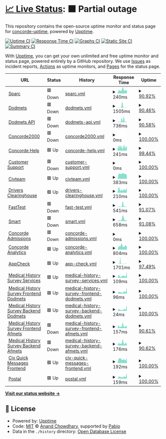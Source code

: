 # [📈 Live Status](https://concorde-uptime.github.io/uptime-monitor): <!--live status--> **🟧 Partial outage**

This repository contains the open-source uptime monitor and status page for [concorde-uptime](https://concorde-uptime.github.io/uptime-monitor), powered by [Upptime](https://github.com/upptime/upptime).

[![Uptime CI](https://github.com/concorde-uptime/uptime-monitor/workflows/Uptime%20CI/badge.svg)](https://github.com/concorde-uptime/uptime-monitor/actions?query=workflow%3A%22Uptime+CI%22)
[![Response Time CI](https://github.com/concorde-uptime/uptime-monitor/workflows/Response%20Time%20CI/badge.svg)](https://github.com/concorde-uptime/uptime-monitor/actions?query=workflow%3A%22Response+Time+CI%22)
[![Graphs CI](https://github.com/concorde-uptime/uptime-monitor/workflows/Graphs%20CI/badge.svg)](https://github.com/concorde-uptime/uptime-monitor/actions?query=workflow%3A%22Graphs+CI%22)
[![Static Site CI](https://github.com/concorde-uptime/uptime-monitor/workflows/Static%20Site%20CI/badge.svg)](https://github.com/concorde-uptime/uptime-monitor/actions?query=workflow%3A%22Static+Site+CI%22)
[![Summary CI](https://github.com/concorde-uptime/uptime-monitor/workflows/Summary%20CI/badge.svg)](https://github.com/concorde-uptime/uptime-monitor/actions?query=workflow%3A%22Summary+CI%22)

With [Upptime](https://upptime.js.org), you can get your own unlimited and free uptime monitor and status page, powered entirely by a GitHub repository. We use [Issues](https://github.com/concorde-uptime/uptime-monitor/issues) as incident reports, [Actions](https://github.com/concorde-uptime/uptime-monitor/actions) as uptime monitors, and [Pages](https://concorde-uptime.github.io/uptime-monitor) for the status page.

<!--start: status pages-->
<!-- This summary is generated by Upptime (https://github.com/upptime/upptime) -->
<!-- Do not edit this manually, your changes will be overwritten -->
<!-- prettier-ignore -->
| URL | Status | History | Response Time | Uptime |
| --- | ------ | ------- | ------------- | ------ |
| <img alt="" src="https://icons.duckduckgo.com/ip3/sparc.concorde2000.com.ico" height="13"> [Sparc](https://sparc.concorde2000.com) | 🟥 Down | [sparc.yml](https://github.com/civcicd/uptime-monitor/commits/HEAD/history/sparc.yml) | <details><summary><img alt="Response time graph" src="./graphs/sparc/response-time-week.png" height="20"> 240ms</summary><br><a href="https://uptime.civmets.app/history/sparc"><img alt="Response time 265" src="https://img.shields.io/endpoint?url=https%3A%2F%2Fraw.githubusercontent.com%2Fcivcicd%2Fuptime-monitor%2FHEAD%2Fapi%2Fsparc%2Fresponse-time.json"></a><br><a href="https://uptime.civmets.app/history/sparc"><img alt="24-hour response time 0" src="https://img.shields.io/endpoint?url=https%3A%2F%2Fraw.githubusercontent.com%2Fcivcicd%2Fuptime-monitor%2FHEAD%2Fapi%2Fsparc%2Fresponse-time-day.json"></a><br><a href="https://uptime.civmets.app/history/sparc"><img alt="7-day response time 240" src="https://img.shields.io/endpoint?url=https%3A%2F%2Fraw.githubusercontent.com%2Fcivcicd%2Fuptime-monitor%2FHEAD%2Fapi%2Fsparc%2Fresponse-time-week.json"></a><br><a href="https://uptime.civmets.app/history/sparc"><img alt="30-day response time 256" src="https://img.shields.io/endpoint?url=https%3A%2F%2Fraw.githubusercontent.com%2Fcivcicd%2Fuptime-monitor%2FHEAD%2Fapi%2Fsparc%2Fresponse-time-month.json"></a><br><a href="https://uptime.civmets.app/history/sparc"><img alt="1-year response time 265" src="https://img.shields.io/endpoint?url=https%3A%2F%2Fraw.githubusercontent.com%2Fcivcicd%2Fuptime-monitor%2FHEAD%2Fapi%2Fsparc%2Fresponse-time-year.json"></a></details> | <details><summary><a href="https://uptime.civmets.app/history/sparc">90.92%</a></summary><a href="https://uptime.civmets.app/history/sparc"><img alt="All-time uptime 80.58%" src="https://img.shields.io/endpoint?url=https%3A%2F%2Fraw.githubusercontent.com%2Fcivcicd%2Fuptime-monitor%2FHEAD%2Fapi%2Fsparc%2Fuptime.json"></a><br><a href="https://uptime.civmets.app/history/sparc"><img alt="24-hour uptime 42.70%" src="https://img.shields.io/endpoint?url=https%3A%2F%2Fraw.githubusercontent.com%2Fcivcicd%2Fuptime-monitor%2FHEAD%2Fapi%2Fsparc%2Fuptime-day.json"></a><br><a href="https://uptime.civmets.app/history/sparc"><img alt="7-day uptime 90.92%" src="https://img.shields.io/endpoint?url=https%3A%2F%2Fraw.githubusercontent.com%2Fcivcicd%2Fuptime-monitor%2FHEAD%2Fapi%2Fsparc%2Fuptime-week.json"></a><br><a href="https://uptime.civmets.app/history/sparc"><img alt="30-day uptime 45.90%" src="https://img.shields.io/endpoint?url=https%3A%2F%2Fraw.githubusercontent.com%2Fcivcicd%2Fuptime-monitor%2FHEAD%2Fapi%2Fsparc%2Fuptime-month.json"></a><br><a href="https://uptime.civmets.app/history/sparc"><img alt="1-year uptime 80.58%" src="https://img.shields.io/endpoint?url=https%3A%2F%2Fraw.githubusercontent.com%2Fcivcicd%2Fuptime-monitor%2FHEAD%2Fapi%2Fsparc%2Fuptime-year.json"></a></details>
| <img alt="" src="https://icons.duckduckgo.com/ip3/dodmets.com.ico" height="13"> [Dodmets](https://dodmets.com) | 🟥 Down | [dodmets.yml](https://github.com/civcicd/uptime-monitor/commits/HEAD/history/dodmets.yml) | <details><summary><img alt="Response time graph" src="./graphs/dodmets/response-time-week.png" height="20"> 1505ms</summary><br><a href="https://uptime.civmets.app/history/dodmets"><img alt="Response time 513" src="https://img.shields.io/endpoint?url=https%3A%2F%2Fraw.githubusercontent.com%2Fcivcicd%2Fuptime-monitor%2FHEAD%2Fapi%2Fdodmets%2Fresponse-time.json"></a><br><a href="https://uptime.civmets.app/history/dodmets"><img alt="24-hour response time 0" src="https://img.shields.io/endpoint?url=https%3A%2F%2Fraw.githubusercontent.com%2Fcivcicd%2Fuptime-monitor%2FHEAD%2Fapi%2Fdodmets%2Fresponse-time-day.json"></a><br><a href="https://uptime.civmets.app/history/dodmets"><img alt="7-day response time 1505" src="https://img.shields.io/endpoint?url=https%3A%2F%2Fraw.githubusercontent.com%2Fcivcicd%2Fuptime-monitor%2FHEAD%2Fapi%2Fdodmets%2Fresponse-time-week.json"></a><br><a href="https://uptime.civmets.app/history/dodmets"><img alt="30-day response time 827" src="https://img.shields.io/endpoint?url=https%3A%2F%2Fraw.githubusercontent.com%2Fcivcicd%2Fuptime-monitor%2FHEAD%2Fapi%2Fdodmets%2Fresponse-time-month.json"></a><br><a href="https://uptime.civmets.app/history/dodmets"><img alt="1-year response time 513" src="https://img.shields.io/endpoint?url=https%3A%2F%2Fraw.githubusercontent.com%2Fcivcicd%2Fuptime-monitor%2FHEAD%2Fapi%2Fdodmets%2Fresponse-time-year.json"></a></details> | <details><summary><a href="https://uptime.civmets.app/history/dodmets">90.46%</a></summary><a href="https://uptime.civmets.app/history/dodmets"><img alt="All-time uptime 91.97%" src="https://img.shields.io/endpoint?url=https%3A%2F%2Fraw.githubusercontent.com%2Fcivcicd%2Fuptime-monitor%2FHEAD%2Fapi%2Fdodmets%2Fuptime.json"></a><br><a href="https://uptime.civmets.app/history/dodmets"><img alt="24-hour uptime 42.73%" src="https://img.shields.io/endpoint?url=https%3A%2F%2Fraw.githubusercontent.com%2Fcivcicd%2Fuptime-monitor%2FHEAD%2Fapi%2Fdodmets%2Fuptime-day.json"></a><br><a href="https://uptime.civmets.app/history/dodmets"><img alt="7-day uptime 90.46%" src="https://img.shields.io/endpoint?url=https%3A%2F%2Fraw.githubusercontent.com%2Fcivcicd%2Fuptime-monitor%2FHEAD%2Fapi%2Fdodmets%2Fuptime-week.json"></a><br><a href="https://uptime.civmets.app/history/dodmets"><img alt="30-day uptime 84.54%" src="https://img.shields.io/endpoint?url=https%3A%2F%2Fraw.githubusercontent.com%2Fcivcicd%2Fuptime-monitor%2FHEAD%2Fapi%2Fdodmets%2Fuptime-month.json"></a><br><a href="https://uptime.civmets.app/history/dodmets"><img alt="1-year uptime 91.97%" src="https://img.shields.io/endpoint?url=https%3A%2F%2Fraw.githubusercontent.com%2Fcivcicd%2Fuptime-monitor%2FHEAD%2Fapi%2Fdodmets%2Fuptime-year.json"></a></details>
| <img alt="" src="https://icons.duckduckgo.com/ip3/api.dodmets.com.ico" height="13"> [Dodmets API](https://api.dodmets.com/hello/world) | 🟥 Down | [dodmets-api.yml](https://github.com/civcicd/uptime-monitor/commits/HEAD/history/dodmets-api.yml) | <details><summary><img alt="Response time graph" src="./graphs/dodmets-api/response-time-week.png" height="20"> 736ms</summary><br><a href="https://uptime.civmets.app/history/dodmets-api"><img alt="Response time 435" src="https://img.shields.io/endpoint?url=https%3A%2F%2Fraw.githubusercontent.com%2Fcivcicd%2Fuptime-monitor%2FHEAD%2Fapi%2Fdodmets-api%2Fresponse-time.json"></a><br><a href="https://uptime.civmets.app/history/dodmets-api"><img alt="24-hour response time 0" src="https://img.shields.io/endpoint?url=https%3A%2F%2Fraw.githubusercontent.com%2Fcivcicd%2Fuptime-monitor%2FHEAD%2Fapi%2Fdodmets-api%2Fresponse-time-day.json"></a><br><a href="https://uptime.civmets.app/history/dodmets-api"><img alt="7-day response time 736" src="https://img.shields.io/endpoint?url=https%3A%2F%2Fraw.githubusercontent.com%2Fcivcicd%2Fuptime-monitor%2FHEAD%2Fapi%2Fdodmets-api%2Fresponse-time-week.json"></a><br><a href="https://uptime.civmets.app/history/dodmets-api"><img alt="30-day response time 435" src="https://img.shields.io/endpoint?url=https%3A%2F%2Fraw.githubusercontent.com%2Fcivcicd%2Fuptime-monitor%2FHEAD%2Fapi%2Fdodmets-api%2Fresponse-time-month.json"></a><br><a href="https://uptime.civmets.app/history/dodmets-api"><img alt="1-year response time 435" src="https://img.shields.io/endpoint?url=https%3A%2F%2Fraw.githubusercontent.com%2Fcivcicd%2Fuptime-monitor%2FHEAD%2Fapi%2Fdodmets-api%2Fresponse-time-year.json"></a></details> | <details><summary><a href="https://uptime.civmets.app/history/dodmets-api">90.58%</a></summary><a href="https://uptime.civmets.app/history/dodmets-api"><img alt="All-time uptime 96.29%" src="https://img.shields.io/endpoint?url=https%3A%2F%2Fraw.githubusercontent.com%2Fcivcicd%2Fuptime-monitor%2FHEAD%2Fapi%2Fdodmets-api%2Fuptime.json"></a><br><a href="https://uptime.civmets.app/history/dodmets-api"><img alt="24-hour uptime 42.77%" src="https://img.shields.io/endpoint?url=https%3A%2F%2Fraw.githubusercontent.com%2Fcivcicd%2Fuptime-monitor%2FHEAD%2Fapi%2Fdodmets-api%2Fuptime-day.json"></a><br><a href="https://uptime.civmets.app/history/dodmets-api"><img alt="7-day uptime 90.58%" src="https://img.shields.io/endpoint?url=https%3A%2F%2Fraw.githubusercontent.com%2Fcivcicd%2Fuptime-monitor%2FHEAD%2Fapi%2Fdodmets-api%2Fuptime-week.json"></a><br><a href="https://uptime.civmets.app/history/dodmets-api"><img alt="30-day uptime 96.29%" src="https://img.shields.io/endpoint?url=https%3A%2F%2Fraw.githubusercontent.com%2Fcivcicd%2Fuptime-monitor%2FHEAD%2Fapi%2Fdodmets-api%2Fuptime-month.json"></a><br><a href="https://uptime.civmets.app/history/dodmets-api"><img alt="1-year uptime 96.29%" src="https://img.shields.io/endpoint?url=https%3A%2F%2Fraw.githubusercontent.com%2Fcivcicd%2Fuptime-monitor%2FHEAD%2Fapi%2Fdodmets-api%2Fuptime-year.json"></a></details>
| <img alt="" src="https://icons.duckduckgo.com/ip3/concorde2000.com.ico" height="13"> [Concorde2000](https://concorde2000.com) | 🟥 Down | [concorde2000.yml](https://github.com/civcicd/uptime-monitor/commits/HEAD/history/concorde2000.yml) | <details><summary><img alt="Response time graph" src="./graphs/concorde2000/response-time-week.png" height="20"> 0ms</summary><br><a href="https://uptime.civmets.app/history/concorde2000"><img alt="Response time 0" src="https://img.shields.io/endpoint?url=https%3A%2F%2Fraw.githubusercontent.com%2Fcivcicd%2Fuptime-monitor%2FHEAD%2Fapi%2Fconcorde2000%2Fresponse-time.json"></a><br><a href="https://uptime.civmets.app/history/concorde2000"><img alt="24-hour response time 0" src="https://img.shields.io/endpoint?url=https%3A%2F%2Fraw.githubusercontent.com%2Fcivcicd%2Fuptime-monitor%2FHEAD%2Fapi%2Fconcorde2000%2Fresponse-time-day.json"></a><br><a href="https://uptime.civmets.app/history/concorde2000"><img alt="7-day response time 0" src="https://img.shields.io/endpoint?url=https%3A%2F%2Fraw.githubusercontent.com%2Fcivcicd%2Fuptime-monitor%2FHEAD%2Fapi%2Fconcorde2000%2Fresponse-time-week.json"></a><br><a href="https://uptime.civmets.app/history/concorde2000"><img alt="30-day response time 0" src="https://img.shields.io/endpoint?url=https%3A%2F%2Fraw.githubusercontent.com%2Fcivcicd%2Fuptime-monitor%2FHEAD%2Fapi%2Fconcorde2000%2Fresponse-time-month.json"></a><br><a href="https://uptime.civmets.app/history/concorde2000"><img alt="1-year response time 0" src="https://img.shields.io/endpoint?url=https%3A%2F%2Fraw.githubusercontent.com%2Fcivcicd%2Fuptime-monitor%2FHEAD%2Fapi%2Fconcorde2000%2Fresponse-time-year.json"></a></details> | <details><summary><a href="https://uptime.civmets.app/history/concorde2000">100.00%</a></summary><a href="https://uptime.civmets.app/history/concorde2000"><img alt="All-time uptime 89.35%" src="https://img.shields.io/endpoint?url=https%3A%2F%2Fraw.githubusercontent.com%2Fcivcicd%2Fuptime-monitor%2FHEAD%2Fapi%2Fconcorde2000%2Fuptime.json"></a><br><a href="https://uptime.civmets.app/history/concorde2000"><img alt="24-hour uptime 100.00%" src="https://img.shields.io/endpoint?url=https%3A%2F%2Fraw.githubusercontent.com%2Fcivcicd%2Fuptime-monitor%2FHEAD%2Fapi%2Fconcorde2000%2Fuptime-day.json"></a><br><a href="https://uptime.civmets.app/history/concorde2000"><img alt="7-day uptime 100.00%" src="https://img.shields.io/endpoint?url=https%3A%2F%2Fraw.githubusercontent.com%2Fcivcicd%2Fuptime-monitor%2FHEAD%2Fapi%2Fconcorde2000%2Fuptime-week.json"></a><br><a href="https://uptime.civmets.app/history/concorde2000"><img alt="30-day uptime 100.00%" src="https://img.shields.io/endpoint?url=https%3A%2F%2Fraw.githubusercontent.com%2Fcivcicd%2Fuptime-monitor%2FHEAD%2Fapi%2Fconcorde2000%2Fuptime-month.json"></a><br><a href="https://uptime.civmets.app/history/concorde2000"><img alt="1-year uptime 89.35%" src="https://img.shields.io/endpoint?url=https%3A%2F%2Fraw.githubusercontent.com%2Fcivcicd%2Fuptime-monitor%2FHEAD%2Fapi%2Fconcorde2000%2Fuptime-year.json"></a></details>
| <img alt="" src="https://icons.duckduckgo.com/ip3/engage.concorde2000.com.ico" height="13"> [Concorde Help](https://engage.concorde2000.com) | 🟩 Up | [concorde-help.yml](https://github.com/civcicd/uptime-monitor/commits/HEAD/history/concorde-help.yml) | <details><summary><img alt="Response time graph" src="./graphs/concorde-help/response-time-week.png" height="20"> 241ms</summary><br><a href="https://uptime.civmets.app/history/concorde-help"><img alt="Response time 262" src="https://img.shields.io/endpoint?url=https%3A%2F%2Fraw.githubusercontent.com%2Fcivcicd%2Fuptime-monitor%2FHEAD%2Fapi%2Fconcorde-help%2Fresponse-time.json"></a><br><a href="https://uptime.civmets.app/history/concorde-help"><img alt="24-hour response time 197" src="https://img.shields.io/endpoint?url=https%3A%2F%2Fraw.githubusercontent.com%2Fcivcicd%2Fuptime-monitor%2FHEAD%2Fapi%2Fconcorde-help%2Fresponse-time-day.json"></a><br><a href="https://uptime.civmets.app/history/concorde-help"><img alt="7-day response time 241" src="https://img.shields.io/endpoint?url=https%3A%2F%2Fraw.githubusercontent.com%2Fcivcicd%2Fuptime-monitor%2FHEAD%2Fapi%2Fconcorde-help%2Fresponse-time-week.json"></a><br><a href="https://uptime.civmets.app/history/concorde-help"><img alt="30-day response time 272" src="https://img.shields.io/endpoint?url=https%3A%2F%2Fraw.githubusercontent.com%2Fcivcicd%2Fuptime-monitor%2FHEAD%2Fapi%2Fconcorde-help%2Fresponse-time-month.json"></a><br><a href="https://uptime.civmets.app/history/concorde-help"><img alt="1-year response time 262" src="https://img.shields.io/endpoint?url=https%3A%2F%2Fraw.githubusercontent.com%2Fcivcicd%2Fuptime-monitor%2FHEAD%2Fapi%2Fconcorde-help%2Fresponse-time-year.json"></a></details> | <details><summary><a href="https://uptime.civmets.app/history/concorde-help">99.44%</a></summary><a href="https://uptime.civmets.app/history/concorde-help"><img alt="All-time uptime 92.06%" src="https://img.shields.io/endpoint?url=https%3A%2F%2Fraw.githubusercontent.com%2Fcivcicd%2Fuptime-monitor%2FHEAD%2Fapi%2Fconcorde-help%2Fuptime.json"></a><br><a href="https://uptime.civmets.app/history/concorde-help"><img alt="24-hour uptime 99.07%" src="https://img.shields.io/endpoint?url=https%3A%2F%2Fraw.githubusercontent.com%2Fcivcicd%2Fuptime-monitor%2FHEAD%2Fapi%2Fconcorde-help%2Fuptime-day.json"></a><br><a href="https://uptime.civmets.app/history/concorde-help"><img alt="7-day uptime 99.44%" src="https://img.shields.io/endpoint?url=https%3A%2F%2Fraw.githubusercontent.com%2Fcivcicd%2Fuptime-monitor%2FHEAD%2Fapi%2Fconcorde-help%2Fuptime-week.json"></a><br><a href="https://uptime.civmets.app/history/concorde-help"><img alt="30-day uptime 98.78%" src="https://img.shields.io/endpoint?url=https%3A%2F%2Fraw.githubusercontent.com%2Fcivcicd%2Fuptime-monitor%2FHEAD%2Fapi%2Fconcorde-help%2Fuptime-month.json"></a><br><a href="https://uptime.civmets.app/history/concorde-help"><img alt="1-year uptime 92.06%" src="https://img.shields.io/endpoint?url=https%3A%2F%2Fraw.githubusercontent.com%2Fcivcicd%2Fuptime-monitor%2FHEAD%2Fapi%2Fconcorde-help%2Fuptime-year.json"></a></details>
| <img alt="" src="https://icons.duckduckgo.com/ip3/customercare.concorde2000.com.ico" height="13"> [Customer Support](https://customercare.concorde2000.com) | 🟥 Down | [customer-support.yml](https://github.com/civcicd/uptime-monitor/commits/HEAD/history/customer-support.yml) | <details><summary><img alt="Response time graph" src="./graphs/customer-support/response-time-week.png" height="20"> 0ms</summary><br><a href="https://uptime.civmets.app/history/customer-support"><img alt="Response time 0" src="https://img.shields.io/endpoint?url=https%3A%2F%2Fraw.githubusercontent.com%2Fcivcicd%2Fuptime-monitor%2FHEAD%2Fapi%2Fcustomer-support%2Fresponse-time.json"></a><br><a href="https://uptime.civmets.app/history/customer-support"><img alt="24-hour response time 0" src="https://img.shields.io/endpoint?url=https%3A%2F%2Fraw.githubusercontent.com%2Fcivcicd%2Fuptime-monitor%2FHEAD%2Fapi%2Fcustomer-support%2Fresponse-time-day.json"></a><br><a href="https://uptime.civmets.app/history/customer-support"><img alt="7-day response time 0" src="https://img.shields.io/endpoint?url=https%3A%2F%2Fraw.githubusercontent.com%2Fcivcicd%2Fuptime-monitor%2FHEAD%2Fapi%2Fcustomer-support%2Fresponse-time-week.json"></a><br><a href="https://uptime.civmets.app/history/customer-support"><img alt="30-day response time 0" src="https://img.shields.io/endpoint?url=https%3A%2F%2Fraw.githubusercontent.com%2Fcivcicd%2Fuptime-monitor%2FHEAD%2Fapi%2Fcustomer-support%2Fresponse-time-month.json"></a><br><a href="https://uptime.civmets.app/history/customer-support"><img alt="1-year response time 0" src="https://img.shields.io/endpoint?url=https%3A%2F%2Fraw.githubusercontent.com%2Fcivcicd%2Fuptime-monitor%2FHEAD%2Fapi%2Fcustomer-support%2Fresponse-time-year.json"></a></details> | <details><summary><a href="https://uptime.civmets.app/history/customer-support">100.00%</a></summary><a href="https://uptime.civmets.app/history/customer-support"><img alt="All-time uptime 96.27%" src="https://img.shields.io/endpoint?url=https%3A%2F%2Fraw.githubusercontent.com%2Fcivcicd%2Fuptime-monitor%2FHEAD%2Fapi%2Fcustomer-support%2Fuptime.json"></a><br><a href="https://uptime.civmets.app/history/customer-support"><img alt="24-hour uptime 100.00%" src="https://img.shields.io/endpoint?url=https%3A%2F%2Fraw.githubusercontent.com%2Fcivcicd%2Fuptime-monitor%2FHEAD%2Fapi%2Fcustomer-support%2Fuptime-day.json"></a><br><a href="https://uptime.civmets.app/history/customer-support"><img alt="7-day uptime 100.00%" src="https://img.shields.io/endpoint?url=https%3A%2F%2Fraw.githubusercontent.com%2Fcivcicd%2Fuptime-monitor%2FHEAD%2Fapi%2Fcustomer-support%2Fuptime-week.json"></a><br><a href="https://uptime.civmets.app/history/customer-support"><img alt="30-day uptime 100.00%" src="https://img.shields.io/endpoint?url=https%3A%2F%2Fraw.githubusercontent.com%2Fcivcicd%2Fuptime-monitor%2FHEAD%2Fapi%2Fcustomer-support%2Fuptime-month.json"></a><br><a href="https://uptime.civmets.app/history/customer-support"><img alt="1-year uptime 96.27%" src="https://img.shields.io/endpoint?url=https%3A%2F%2Fraw.githubusercontent.com%2Fcivcicd%2Fuptime-monitor%2FHEAD%2Fapi%2Fcustomer-support%2Fuptime-year.json"></a></details>
| <img alt="" src="https://icons.duckduckgo.com/ip3/civteam.com.ico" height="13"> [Civteam](https://civteam.com) | 🟩 Up | [civteam.yml](https://github.com/civcicd/uptime-monitor/commits/HEAD/history/civteam.yml) | <details><summary><img alt="Response time graph" src="./graphs/civteam/response-time-week.png" height="20"> 383ms</summary><br><a href="https://uptime.civmets.app/history/civteam"><img alt="Response time 454" src="https://img.shields.io/endpoint?url=https%3A%2F%2Fraw.githubusercontent.com%2Fcivcicd%2Fuptime-monitor%2FHEAD%2Fapi%2Fcivteam%2Fresponse-time.json"></a><br><a href="https://uptime.civmets.app/history/civteam"><img alt="24-hour response time 258" src="https://img.shields.io/endpoint?url=https%3A%2F%2Fraw.githubusercontent.com%2Fcivcicd%2Fuptime-monitor%2FHEAD%2Fapi%2Fcivteam%2Fresponse-time-day.json"></a><br><a href="https://uptime.civmets.app/history/civteam"><img alt="7-day response time 383" src="https://img.shields.io/endpoint?url=https%3A%2F%2Fraw.githubusercontent.com%2Fcivcicd%2Fuptime-monitor%2FHEAD%2Fapi%2Fcivteam%2Fresponse-time-week.json"></a><br><a href="https://uptime.civmets.app/history/civteam"><img alt="30-day response time 381" src="https://img.shields.io/endpoint?url=https%3A%2F%2Fraw.githubusercontent.com%2Fcivcicd%2Fuptime-monitor%2FHEAD%2Fapi%2Fcivteam%2Fresponse-time-month.json"></a><br><a href="https://uptime.civmets.app/history/civteam"><img alt="1-year response time 454" src="https://img.shields.io/endpoint?url=https%3A%2F%2Fraw.githubusercontent.com%2Fcivcicd%2Fuptime-monitor%2FHEAD%2Fapi%2Fcivteam%2Fresponse-time-year.json"></a></details> | <details><summary><a href="https://uptime.civmets.app/history/civteam">100.00%</a></summary><a href="https://uptime.civmets.app/history/civteam"><img alt="All-time uptime 99.93%" src="https://img.shields.io/endpoint?url=https%3A%2F%2Fraw.githubusercontent.com%2Fcivcicd%2Fuptime-monitor%2FHEAD%2Fapi%2Fcivteam%2Fuptime.json"></a><br><a href="https://uptime.civmets.app/history/civteam"><img alt="24-hour uptime 100.00%" src="https://img.shields.io/endpoint?url=https%3A%2F%2Fraw.githubusercontent.com%2Fcivcicd%2Fuptime-monitor%2FHEAD%2Fapi%2Fcivteam%2Fuptime-day.json"></a><br><a href="https://uptime.civmets.app/history/civteam"><img alt="7-day uptime 100.00%" src="https://img.shields.io/endpoint?url=https%3A%2F%2Fraw.githubusercontent.com%2Fcivcicd%2Fuptime-monitor%2FHEAD%2Fapi%2Fcivteam%2Fuptime-week.json"></a><br><a href="https://uptime.civmets.app/history/civteam"><img alt="30-day uptime 99.81%" src="https://img.shields.io/endpoint?url=https%3A%2F%2Fraw.githubusercontent.com%2Fcivcicd%2Fuptime-monitor%2FHEAD%2Fapi%2Fcivteam%2Fuptime-month.json"></a><br><a href="https://uptime.civmets.app/history/civteam"><img alt="1-year uptime 99.93%" src="https://img.shields.io/endpoint?url=https%3A%2F%2Fraw.githubusercontent.com%2Fcivcicd%2Fuptime-monitor%2FHEAD%2Fapi%2Fcivteam%2Fuptime-year.json"></a></details>
| <img alt="" src="https://icons.duckduckgo.com/ip3/www.driversclearinghouse.com.ico" height="13"> [Drivers Clearinghouse](https://www.driversclearinghouse.com) | 🟩 Up | [drivers-clearinghouse.yml](https://github.com/civcicd/uptime-monitor/commits/HEAD/history/drivers-clearinghouse.yml) | <details><summary><img alt="Response time graph" src="./graphs/drivers-clearinghouse/response-time-week.png" height="20"> 210ms</summary><br><a href="https://uptime.civmets.app/history/drivers-clearinghouse"><img alt="Response time 274" src="https://img.shields.io/endpoint?url=https%3A%2F%2Fraw.githubusercontent.com%2Fcivcicd%2Fuptime-monitor%2FHEAD%2Fapi%2Fdrivers-clearinghouse%2Fresponse-time.json"></a><br><a href="https://uptime.civmets.app/history/drivers-clearinghouse"><img alt="24-hour response time 327" src="https://img.shields.io/endpoint?url=https%3A%2F%2Fraw.githubusercontent.com%2Fcivcicd%2Fuptime-monitor%2FHEAD%2Fapi%2Fdrivers-clearinghouse%2Fresponse-time-day.json"></a><br><a href="https://uptime.civmets.app/history/drivers-clearinghouse"><img alt="7-day response time 210" src="https://img.shields.io/endpoint?url=https%3A%2F%2Fraw.githubusercontent.com%2Fcivcicd%2Fuptime-monitor%2FHEAD%2Fapi%2Fdrivers-clearinghouse%2Fresponse-time-week.json"></a><br><a href="https://uptime.civmets.app/history/drivers-clearinghouse"><img alt="30-day response time 236" src="https://img.shields.io/endpoint?url=https%3A%2F%2Fraw.githubusercontent.com%2Fcivcicd%2Fuptime-monitor%2FHEAD%2Fapi%2Fdrivers-clearinghouse%2Fresponse-time-month.json"></a><br><a href="https://uptime.civmets.app/history/drivers-clearinghouse"><img alt="1-year response time 274" src="https://img.shields.io/endpoint?url=https%3A%2F%2Fraw.githubusercontent.com%2Fcivcicd%2Fuptime-monitor%2FHEAD%2Fapi%2Fdrivers-clearinghouse%2Fresponse-time-year.json"></a></details> | <details><summary><a href="https://uptime.civmets.app/history/drivers-clearinghouse">100.00%</a></summary><a href="https://uptime.civmets.app/history/drivers-clearinghouse"><img alt="All-time uptime 99.98%" src="https://img.shields.io/endpoint?url=https%3A%2F%2Fraw.githubusercontent.com%2Fcivcicd%2Fuptime-monitor%2FHEAD%2Fapi%2Fdrivers-clearinghouse%2Fuptime.json"></a><br><a href="https://uptime.civmets.app/history/drivers-clearinghouse"><img alt="24-hour uptime 100.00%" src="https://img.shields.io/endpoint?url=https%3A%2F%2Fraw.githubusercontent.com%2Fcivcicd%2Fuptime-monitor%2FHEAD%2Fapi%2Fdrivers-clearinghouse%2Fuptime-day.json"></a><br><a href="https://uptime.civmets.app/history/drivers-clearinghouse"><img alt="7-day uptime 100.00%" src="https://img.shields.io/endpoint?url=https%3A%2F%2Fraw.githubusercontent.com%2Fcivcicd%2Fuptime-monitor%2FHEAD%2Fapi%2Fdrivers-clearinghouse%2Fuptime-week.json"></a><br><a href="https://uptime.civmets.app/history/drivers-clearinghouse"><img alt="30-day uptime 100.00%" src="https://img.shields.io/endpoint?url=https%3A%2F%2Fraw.githubusercontent.com%2Fcivcicd%2Fuptime-monitor%2FHEAD%2Fapi%2Fdrivers-clearinghouse%2Fuptime-month.json"></a><br><a href="https://uptime.civmets.app/history/drivers-clearinghouse"><img alt="1-year uptime 99.98%" src="https://img.shields.io/endpoint?url=https%3A%2F%2Fraw.githubusercontent.com%2Fcivcicd%2Fuptime-monitor%2FHEAD%2Fapi%2Fdrivers-clearinghouse%2Fuptime-year.json"></a></details>
| <img alt="" src="https://icons.duckduckgo.com/ip3/fasttest.concorde2000.com.ico" height="13"> [FastTest](https://fasttest.concorde2000.com/Login.aspx) | 🟥 Down | [fast-test.yml](https://github.com/civcicd/uptime-monitor/commits/HEAD/history/fast-test.yml) | <details><summary><img alt="Response time graph" src="./graphs/fast-test/response-time-week.png" height="20"> 541ms</summary><br><a href="https://uptime.civmets.app/history/fast-test"><img alt="Response time 290" src="https://img.shields.io/endpoint?url=https%3A%2F%2Fraw.githubusercontent.com%2Fcivcicd%2Fuptime-monitor%2FHEAD%2Fapi%2Ffast-test%2Fresponse-time.json"></a><br><a href="https://uptime.civmets.app/history/fast-test"><img alt="24-hour response time 0" src="https://img.shields.io/endpoint?url=https%3A%2F%2Fraw.githubusercontent.com%2Fcivcicd%2Fuptime-monitor%2FHEAD%2Fapi%2Ffast-test%2Fresponse-time-day.json"></a><br><a href="https://uptime.civmets.app/history/fast-test"><img alt="7-day response time 541" src="https://img.shields.io/endpoint?url=https%3A%2F%2Fraw.githubusercontent.com%2Fcivcicd%2Fuptime-monitor%2FHEAD%2Fapi%2Ffast-test%2Fresponse-time-week.json"></a><br><a href="https://uptime.civmets.app/history/fast-test"><img alt="30-day response time 326" src="https://img.shields.io/endpoint?url=https%3A%2F%2Fraw.githubusercontent.com%2Fcivcicd%2Fuptime-monitor%2FHEAD%2Fapi%2Ffast-test%2Fresponse-time-month.json"></a><br><a href="https://uptime.civmets.app/history/fast-test"><img alt="1-year response time 290" src="https://img.shields.io/endpoint?url=https%3A%2F%2Fraw.githubusercontent.com%2Fcivcicd%2Fuptime-monitor%2FHEAD%2Fapi%2Ffast-test%2Fresponse-time-year.json"></a></details> | <details><summary><a href="https://uptime.civmets.app/history/fast-test">91.07%</a></summary><a href="https://uptime.civmets.app/history/fast-test"><img alt="All-time uptime 79.06%" src="https://img.shields.io/endpoint?url=https%3A%2F%2Fraw.githubusercontent.com%2Fcivcicd%2Fuptime-monitor%2FHEAD%2Fapi%2Ffast-test%2Fuptime.json"></a><br><a href="https://uptime.civmets.app/history/fast-test"><img alt="24-hour uptime 42.81%" src="https://img.shields.io/endpoint?url=https%3A%2F%2Fraw.githubusercontent.com%2Fcivcicd%2Fuptime-monitor%2FHEAD%2Fapi%2Ffast-test%2Fuptime-day.json"></a><br><a href="https://uptime.civmets.app/history/fast-test"><img alt="7-day uptime 91.07%" src="https://img.shields.io/endpoint?url=https%3A%2F%2Fraw.githubusercontent.com%2Fcivcicd%2Fuptime-monitor%2FHEAD%2Fapi%2Ffast-test%2Fuptime-week.json"></a><br><a href="https://uptime.civmets.app/history/fast-test"><img alt="30-day uptime 46.21%" src="https://img.shields.io/endpoint?url=https%3A%2F%2Fraw.githubusercontent.com%2Fcivcicd%2Fuptime-monitor%2FHEAD%2Fapi%2Ffast-test%2Fuptime-month.json"></a><br><a href="https://uptime.civmets.app/history/fast-test"><img alt="1-year uptime 79.06%" src="https://img.shields.io/endpoint?url=https%3A%2F%2Fraw.githubusercontent.com%2Fcivcicd%2Fuptime-monitor%2FHEAD%2Fapi%2Ffast-test%2Fuptime-year.json"></a></details>
| <img alt="" src="https://icons.duckduckgo.com/ip3/smart.concorde2000.com.ico" height="13"> [Smart](https://smart.concorde2000.com) | 🟥 Down | [smart.yml](https://github.com/civcicd/uptime-monitor/commits/HEAD/history/smart.yml) | <details><summary><img alt="Response time graph" src="./graphs/smart/response-time-week.png" height="20"> 658ms</summary><br><a href="https://uptime.civmets.app/history/smart"><img alt="Response time 391" src="https://img.shields.io/endpoint?url=https%3A%2F%2Fraw.githubusercontent.com%2Fcivcicd%2Fuptime-monitor%2FHEAD%2Fapi%2Fsmart%2Fresponse-time.json"></a><br><a href="https://uptime.civmets.app/history/smart"><img alt="24-hour response time 0" src="https://img.shields.io/endpoint?url=https%3A%2F%2Fraw.githubusercontent.com%2Fcivcicd%2Fuptime-monitor%2FHEAD%2Fapi%2Fsmart%2Fresponse-time-day.json"></a><br><a href="https://uptime.civmets.app/history/smart"><img alt="7-day response time 658" src="https://img.shields.io/endpoint?url=https%3A%2F%2Fraw.githubusercontent.com%2Fcivcicd%2Fuptime-monitor%2FHEAD%2Fapi%2Fsmart%2Fresponse-time-week.json"></a><br><a href="https://uptime.civmets.app/history/smart"><img alt="30-day response time 431" src="https://img.shields.io/endpoint?url=https%3A%2F%2Fraw.githubusercontent.com%2Fcivcicd%2Fuptime-monitor%2FHEAD%2Fapi%2Fsmart%2Fresponse-time-month.json"></a><br><a href="https://uptime.civmets.app/history/smart"><img alt="1-year response time 391" src="https://img.shields.io/endpoint?url=https%3A%2F%2Fraw.githubusercontent.com%2Fcivcicd%2Fuptime-monitor%2FHEAD%2Fapi%2Fsmart%2Fresponse-time-year.json"></a></details> | <details><summary><a href="https://uptime.civmets.app/history/smart">91.08%</a></summary><a href="https://uptime.civmets.app/history/smart"><img alt="All-time uptime 79.06%" src="https://img.shields.io/endpoint?url=https%3A%2F%2Fraw.githubusercontent.com%2Fcivcicd%2Fuptime-monitor%2FHEAD%2Fapi%2Fsmart%2Fuptime.json"></a><br><a href="https://uptime.civmets.app/history/smart"><img alt="24-hour uptime 42.85%" src="https://img.shields.io/endpoint?url=https%3A%2F%2Fraw.githubusercontent.com%2Fcivcicd%2Fuptime-monitor%2FHEAD%2Fapi%2Fsmart%2Fuptime-day.json"></a><br><a href="https://uptime.civmets.app/history/smart"><img alt="7-day uptime 91.08%" src="https://img.shields.io/endpoint?url=https%3A%2F%2Fraw.githubusercontent.com%2Fcivcicd%2Fuptime-monitor%2FHEAD%2Fapi%2Fsmart%2Fuptime-week.json"></a><br><a href="https://uptime.civmets.app/history/smart"><img alt="30-day uptime 46.21%" src="https://img.shields.io/endpoint?url=https%3A%2F%2Fraw.githubusercontent.com%2Fcivcicd%2Fuptime-monitor%2FHEAD%2Fapi%2Fsmart%2Fuptime-month.json"></a><br><a href="https://uptime.civmets.app/history/smart"><img alt="1-year uptime 79.06%" src="https://img.shields.io/endpoint?url=https%3A%2F%2Fraw.githubusercontent.com%2Fcivcicd%2Fuptime-monitor%2FHEAD%2Fapi%2Fsmart%2Fuptime-year.json"></a></details>
| <img alt="" src="https://icons.duckduckgo.com/ip3/concordeadmissions.com.ico" height="13"> [Concorde Admissions](https://concordeadmissions.com) | 🟥 Down | [concorde-admissions.yml](https://github.com/civcicd/uptime-monitor/commits/HEAD/history/concorde-admissions.yml) | <details><summary><img alt="Response time graph" src="./graphs/concorde-admissions/response-time-week.png" height="20"> 0ms</summary><br><a href="https://uptime.civmets.app/history/concorde-admissions"><img alt="Response time 0" src="https://img.shields.io/endpoint?url=https%3A%2F%2Fraw.githubusercontent.com%2Fcivcicd%2Fuptime-monitor%2FHEAD%2Fapi%2Fconcorde-admissions%2Fresponse-time.json"></a><br><a href="https://uptime.civmets.app/history/concorde-admissions"><img alt="24-hour response time 0" src="https://img.shields.io/endpoint?url=https%3A%2F%2Fraw.githubusercontent.com%2Fcivcicd%2Fuptime-monitor%2FHEAD%2Fapi%2Fconcorde-admissions%2Fresponse-time-day.json"></a><br><a href="https://uptime.civmets.app/history/concorde-admissions"><img alt="7-day response time 0" src="https://img.shields.io/endpoint?url=https%3A%2F%2Fraw.githubusercontent.com%2Fcivcicd%2Fuptime-monitor%2FHEAD%2Fapi%2Fconcorde-admissions%2Fresponse-time-week.json"></a><br><a href="https://uptime.civmets.app/history/concorde-admissions"><img alt="30-day response time 0" src="https://img.shields.io/endpoint?url=https%3A%2F%2Fraw.githubusercontent.com%2Fcivcicd%2Fuptime-monitor%2FHEAD%2Fapi%2Fconcorde-admissions%2Fresponse-time-month.json"></a><br><a href="https://uptime.civmets.app/history/concorde-admissions"><img alt="1-year response time 0" src="https://img.shields.io/endpoint?url=https%3A%2F%2Fraw.githubusercontent.com%2Fcivcicd%2Fuptime-monitor%2FHEAD%2Fapi%2Fconcorde-admissions%2Fresponse-time-year.json"></a></details> | <details><summary><a href="https://uptime.civmets.app/history/concorde-admissions">100.00%</a></summary><a href="https://uptime.civmets.app/history/concorde-admissions"><img alt="All-time uptime 96.27%" src="https://img.shields.io/endpoint?url=https%3A%2F%2Fraw.githubusercontent.com%2Fcivcicd%2Fuptime-monitor%2FHEAD%2Fapi%2Fconcorde-admissions%2Fuptime.json"></a><br><a href="https://uptime.civmets.app/history/concorde-admissions"><img alt="24-hour uptime 100.00%" src="https://img.shields.io/endpoint?url=https%3A%2F%2Fraw.githubusercontent.com%2Fcivcicd%2Fuptime-monitor%2FHEAD%2Fapi%2Fconcorde-admissions%2Fuptime-day.json"></a><br><a href="https://uptime.civmets.app/history/concorde-admissions"><img alt="7-day uptime 100.00%" src="https://img.shields.io/endpoint?url=https%3A%2F%2Fraw.githubusercontent.com%2Fcivcicd%2Fuptime-monitor%2FHEAD%2Fapi%2Fconcorde-admissions%2Fuptime-week.json"></a><br><a href="https://uptime.civmets.app/history/concorde-admissions"><img alt="30-day uptime 100.00%" src="https://img.shields.io/endpoint?url=https%3A%2F%2Fraw.githubusercontent.com%2Fcivcicd%2Fuptime-monitor%2FHEAD%2Fapi%2Fconcorde-admissions%2Fuptime-month.json"></a><br><a href="https://uptime.civmets.app/history/concorde-admissions"><img alt="1-year uptime 96.27%" src="https://img.shields.io/endpoint?url=https%3A%2F%2Fraw.githubusercontent.com%2Fcivcicd%2Fuptime-monitor%2FHEAD%2Fapi%2Fconcorde-admissions%2Fuptime-year.json"></a></details>
| <img alt="" src="https://icons.duckduckgo.com/ip3/concordeanalytics.com.ico" height="13"> [Concorde Analytics](https://concordeanalytics.com) | 🟩 Up | [concorde-analytics.yml](https://github.com/civcicd/uptime-monitor/commits/HEAD/history/concorde-analytics.yml) | <details><summary><img alt="Response time graph" src="./graphs/concorde-analytics/response-time-week.png" height="20"> 804ms</summary><br><a href="https://uptime.civmets.app/history/concorde-analytics"><img alt="Response time 1020" src="https://img.shields.io/endpoint?url=https%3A%2F%2Fraw.githubusercontent.com%2Fcivcicd%2Fuptime-monitor%2FHEAD%2Fapi%2Fconcorde-analytics%2Fresponse-time.json"></a><br><a href="https://uptime.civmets.app/history/concorde-analytics"><img alt="24-hour response time 596" src="https://img.shields.io/endpoint?url=https%3A%2F%2Fraw.githubusercontent.com%2Fcivcicd%2Fuptime-monitor%2FHEAD%2Fapi%2Fconcorde-analytics%2Fresponse-time-day.json"></a><br><a href="https://uptime.civmets.app/history/concorde-analytics"><img alt="7-day response time 804" src="https://img.shields.io/endpoint?url=https%3A%2F%2Fraw.githubusercontent.com%2Fcivcicd%2Fuptime-monitor%2FHEAD%2Fapi%2Fconcorde-analytics%2Fresponse-time-week.json"></a><br><a href="https://uptime.civmets.app/history/concorde-analytics"><img alt="30-day response time 828" src="https://img.shields.io/endpoint?url=https%3A%2F%2Fraw.githubusercontent.com%2Fcivcicd%2Fuptime-monitor%2FHEAD%2Fapi%2Fconcorde-analytics%2Fresponse-time-month.json"></a><br><a href="https://uptime.civmets.app/history/concorde-analytics"><img alt="1-year response time 1020" src="https://img.shields.io/endpoint?url=https%3A%2F%2Fraw.githubusercontent.com%2Fcivcicd%2Fuptime-monitor%2FHEAD%2Fapi%2Fconcorde-analytics%2Fresponse-time-year.json"></a></details> | <details><summary><a href="https://uptime.civmets.app/history/concorde-analytics">100.00%</a></summary><a href="https://uptime.civmets.app/history/concorde-analytics"><img alt="All-time uptime 99.76%" src="https://img.shields.io/endpoint?url=https%3A%2F%2Fraw.githubusercontent.com%2Fcivcicd%2Fuptime-monitor%2FHEAD%2Fapi%2Fconcorde-analytics%2Fuptime.json"></a><br><a href="https://uptime.civmets.app/history/concorde-analytics"><img alt="24-hour uptime 100.00%" src="https://img.shields.io/endpoint?url=https%3A%2F%2Fraw.githubusercontent.com%2Fcivcicd%2Fuptime-monitor%2FHEAD%2Fapi%2Fconcorde-analytics%2Fuptime-day.json"></a><br><a href="https://uptime.civmets.app/history/concorde-analytics"><img alt="7-day uptime 100.00%" src="https://img.shields.io/endpoint?url=https%3A%2F%2Fraw.githubusercontent.com%2Fcivcicd%2Fuptime-monitor%2FHEAD%2Fapi%2Fconcorde-analytics%2Fuptime-week.json"></a><br><a href="https://uptime.civmets.app/history/concorde-analytics"><img alt="30-day uptime 99.45%" src="https://img.shields.io/endpoint?url=https%3A%2F%2Fraw.githubusercontent.com%2Fcivcicd%2Fuptime-monitor%2FHEAD%2Fapi%2Fconcorde-analytics%2Fuptime-month.json"></a><br><a href="https://uptime.civmets.app/history/concorde-analytics"><img alt="1-year uptime 99.76%" src="https://img.shields.io/endpoint?url=https%3A%2F%2Fraw.githubusercontent.com%2Fcivcicd%2Fuptime-monitor%2FHEAD%2Fapi%2Fconcorde-analytics%2Fuptime-year.json"></a></details>
| <img alt="" src="https://icons.duckduckgo.com/ip3/www09.8f7.com.ico" height="13"> [AppCheck](https://www09.8f7.com) | 🟩 Up | [app-check.yml](https://github.com/civcicd/uptime-monitor/commits/HEAD/history/app-check.yml) | <details><summary><img alt="Response time graph" src="./graphs/app-check/response-time-week.png" height="20"> 1701ms</summary><br><a href="https://uptime.civmets.app/history/app-check"><img alt="Response time 1288" src="https://img.shields.io/endpoint?url=https%3A%2F%2Fraw.githubusercontent.com%2Fcivcicd%2Fuptime-monitor%2FHEAD%2Fapi%2Fapp-check%2Fresponse-time.json"></a><br><a href="https://uptime.civmets.app/history/app-check"><img alt="24-hour response time 270" src="https://img.shields.io/endpoint?url=https%3A%2F%2Fraw.githubusercontent.com%2Fcivcicd%2Fuptime-monitor%2FHEAD%2Fapi%2Fapp-check%2Fresponse-time-day.json"></a><br><a href="https://uptime.civmets.app/history/app-check"><img alt="7-day response time 1701" src="https://img.shields.io/endpoint?url=https%3A%2F%2Fraw.githubusercontent.com%2Fcivcicd%2Fuptime-monitor%2FHEAD%2Fapi%2Fapp-check%2Fresponse-time-week.json"></a><br><a href="https://uptime.civmets.app/history/app-check"><img alt="30-day response time 1401" src="https://img.shields.io/endpoint?url=https%3A%2F%2Fraw.githubusercontent.com%2Fcivcicd%2Fuptime-monitor%2FHEAD%2Fapi%2Fapp-check%2Fresponse-time-month.json"></a><br><a href="https://uptime.civmets.app/history/app-check"><img alt="1-year response time 1288" src="https://img.shields.io/endpoint?url=https%3A%2F%2Fraw.githubusercontent.com%2Fcivcicd%2Fuptime-monitor%2FHEAD%2Fapi%2Fapp-check%2Fresponse-time-year.json"></a></details> | <details><summary><a href="https://uptime.civmets.app/history/app-check">97.49%</a></summary><a href="https://uptime.civmets.app/history/app-check"><img alt="All-time uptime 97.20%" src="https://img.shields.io/endpoint?url=https%3A%2F%2Fraw.githubusercontent.com%2Fcivcicd%2Fuptime-monitor%2FHEAD%2Fapi%2Fapp-check%2Fuptime.json"></a><br><a href="https://uptime.civmets.app/history/app-check"><img alt="24-hour uptime 97.43%" src="https://img.shields.io/endpoint?url=https%3A%2F%2Fraw.githubusercontent.com%2Fcivcicd%2Fuptime-monitor%2FHEAD%2Fapi%2Fapp-check%2Fuptime-day.json"></a><br><a href="https://uptime.civmets.app/history/app-check"><img alt="7-day uptime 97.49%" src="https://img.shields.io/endpoint?url=https%3A%2F%2Fraw.githubusercontent.com%2Fcivcicd%2Fuptime-monitor%2FHEAD%2Fapi%2Fapp-check%2Fuptime-week.json"></a><br><a href="https://uptime.civmets.app/history/app-check"><img alt="30-day uptime 97.42%" src="https://img.shields.io/endpoint?url=https%3A%2F%2Fraw.githubusercontent.com%2Fcivcicd%2Fuptime-monitor%2FHEAD%2Fapi%2Fapp-check%2Fuptime-month.json"></a><br><a href="https://uptime.civmets.app/history/app-check"><img alt="1-year uptime 97.20%" src="https://img.shields.io/endpoint?url=https%3A%2F%2Fraw.githubusercontent.com%2Fcivcicd%2Fuptime-monitor%2FHEAD%2Fapi%2Fapp-check%2Fuptime-year.json"></a></details>
| <img alt="" src="https://icons.duckduckgo.com/ip3/app-2.dodmets.com.ico" height="13"> [Medical History Survey Services](https://app-2.dodmets.com) | 🟩 Up | [medical-history-survey-services.yml](https://github.com/civcicd/uptime-monitor/commits/HEAD/history/medical-history-survey-services.yml) | <details><summary><img alt="Response time graph" src="./graphs/medical-history-survey-services/response-time-week.png" height="20"> 109ms</summary><br><a href="https://uptime.civmets.app/history/medical-history-survey-services"><img alt="Response time 129" src="https://img.shields.io/endpoint?url=https%3A%2F%2Fraw.githubusercontent.com%2Fcivcicd%2Fuptime-monitor%2FHEAD%2Fapi%2Fmedical-history-survey-services%2Fresponse-time.json"></a><br><a href="https://uptime.civmets.app/history/medical-history-survey-services"><img alt="24-hour response time 282" src="https://img.shields.io/endpoint?url=https%3A%2F%2Fraw.githubusercontent.com%2Fcivcicd%2Fuptime-monitor%2FHEAD%2Fapi%2Fmedical-history-survey-services%2Fresponse-time-day.json"></a><br><a href="https://uptime.civmets.app/history/medical-history-survey-services"><img alt="7-day response time 109" src="https://img.shields.io/endpoint?url=https%3A%2F%2Fraw.githubusercontent.com%2Fcivcicd%2Fuptime-monitor%2FHEAD%2Fapi%2Fmedical-history-survey-services%2Fresponse-time-week.json"></a><br><a href="https://uptime.civmets.app/history/medical-history-survey-services"><img alt="30-day response time 124" src="https://img.shields.io/endpoint?url=https%3A%2F%2Fraw.githubusercontent.com%2Fcivcicd%2Fuptime-monitor%2FHEAD%2Fapi%2Fmedical-history-survey-services%2Fresponse-time-month.json"></a><br><a href="https://uptime.civmets.app/history/medical-history-survey-services"><img alt="1-year response time 129" src="https://img.shields.io/endpoint?url=https%3A%2F%2Fraw.githubusercontent.com%2Fcivcicd%2Fuptime-monitor%2FHEAD%2Fapi%2Fmedical-history-survey-services%2Fresponse-time-year.json"></a></details> | <details><summary><a href="https://uptime.civmets.app/history/medical-history-survey-services">100.00%</a></summary><a href="https://uptime.civmets.app/history/medical-history-survey-services"><img alt="All-time uptime 100.00%" src="https://img.shields.io/endpoint?url=https%3A%2F%2Fraw.githubusercontent.com%2Fcivcicd%2Fuptime-monitor%2FHEAD%2Fapi%2Fmedical-history-survey-services%2Fuptime.json"></a><br><a href="https://uptime.civmets.app/history/medical-history-survey-services"><img alt="24-hour uptime 100.00%" src="https://img.shields.io/endpoint?url=https%3A%2F%2Fraw.githubusercontent.com%2Fcivcicd%2Fuptime-monitor%2FHEAD%2Fapi%2Fmedical-history-survey-services%2Fuptime-day.json"></a><br><a href="https://uptime.civmets.app/history/medical-history-survey-services"><img alt="7-day uptime 100.00%" src="https://img.shields.io/endpoint?url=https%3A%2F%2Fraw.githubusercontent.com%2Fcivcicd%2Fuptime-monitor%2FHEAD%2Fapi%2Fmedical-history-survey-services%2Fuptime-week.json"></a><br><a href="https://uptime.civmets.app/history/medical-history-survey-services"><img alt="30-day uptime 100.00%" src="https://img.shields.io/endpoint?url=https%3A%2F%2Fraw.githubusercontent.com%2Fcivcicd%2Fuptime-monitor%2FHEAD%2Fapi%2Fmedical-history-survey-services%2Fuptime-month.json"></a><br><a href="https://uptime.civmets.app/history/medical-history-survey-services"><img alt="1-year uptime 100.00%" src="https://img.shields.io/endpoint?url=https%3A%2F%2Fraw.githubusercontent.com%2Fcivcicd%2Fuptime-monitor%2FHEAD%2Fapi%2Fmedical-history-survey-services%2Fuptime-year.json"></a></details>
| <img alt="" src="https://icons.duckduckgo.com/ip3/app.dodmets.com.ico" height="13"> [Medical History Survey Frontend Dodmets](https://app.dodmets.com/status/test) | 🟩 Up | [medical-history-survey-frontend-dodmets.yml](https://github.com/civcicd/uptime-monitor/commits/HEAD/history/medical-history-survey-frontend-dodmets.yml) | <details><summary><img alt="Response time graph" src="./graphs/medical-history-survey-frontend-dodmets/response-time-week.png" height="20"> 96ms</summary><br><a href="https://uptime.civmets.app/history/medical-history-survey-frontend-dodmets"><img alt="Response time 120" src="https://img.shields.io/endpoint?url=https%3A%2F%2Fraw.githubusercontent.com%2Fcivcicd%2Fuptime-monitor%2FHEAD%2Fapi%2Fmedical-history-survey-frontend-dodmets%2Fresponse-time.json"></a><br><a href="https://uptime.civmets.app/history/medical-history-survey-frontend-dodmets"><img alt="24-hour response time 284" src="https://img.shields.io/endpoint?url=https%3A%2F%2Fraw.githubusercontent.com%2Fcivcicd%2Fuptime-monitor%2FHEAD%2Fapi%2Fmedical-history-survey-frontend-dodmets%2Fresponse-time-day.json"></a><br><a href="https://uptime.civmets.app/history/medical-history-survey-frontend-dodmets"><img alt="7-day response time 96" src="https://img.shields.io/endpoint?url=https%3A%2F%2Fraw.githubusercontent.com%2Fcivcicd%2Fuptime-monitor%2FHEAD%2Fapi%2Fmedical-history-survey-frontend-dodmets%2Fresponse-time-week.json"></a><br><a href="https://uptime.civmets.app/history/medical-history-survey-frontend-dodmets"><img alt="30-day response time 121" src="https://img.shields.io/endpoint?url=https%3A%2F%2Fraw.githubusercontent.com%2Fcivcicd%2Fuptime-monitor%2FHEAD%2Fapi%2Fmedical-history-survey-frontend-dodmets%2Fresponse-time-month.json"></a><br><a href="https://uptime.civmets.app/history/medical-history-survey-frontend-dodmets"><img alt="1-year response time 120" src="https://img.shields.io/endpoint?url=https%3A%2F%2Fraw.githubusercontent.com%2Fcivcicd%2Fuptime-monitor%2FHEAD%2Fapi%2Fmedical-history-survey-frontend-dodmets%2Fresponse-time-year.json"></a></details> | <details><summary><a href="https://uptime.civmets.app/history/medical-history-survey-frontend-dodmets">100.00%</a></summary><a href="https://uptime.civmets.app/history/medical-history-survey-frontend-dodmets"><img alt="All-time uptime 52.09%" src="https://img.shields.io/endpoint?url=https%3A%2F%2Fraw.githubusercontent.com%2Fcivcicd%2Fuptime-monitor%2FHEAD%2Fapi%2Fmedical-history-survey-frontend-dodmets%2Fuptime.json"></a><br><a href="https://uptime.civmets.app/history/medical-history-survey-frontend-dodmets"><img alt="24-hour uptime 100.00%" src="https://img.shields.io/endpoint?url=https%3A%2F%2Fraw.githubusercontent.com%2Fcivcicd%2Fuptime-monitor%2FHEAD%2Fapi%2Fmedical-history-survey-frontend-dodmets%2Fuptime-day.json"></a><br><a href="https://uptime.civmets.app/history/medical-history-survey-frontend-dodmets"><img alt="7-day uptime 100.00%" src="https://img.shields.io/endpoint?url=https%3A%2F%2Fraw.githubusercontent.com%2Fcivcicd%2Fuptime-monitor%2FHEAD%2Fapi%2Fmedical-history-survey-frontend-dodmets%2Fuptime-week.json"></a><br><a href="https://uptime.civmets.app/history/medical-history-survey-frontend-dodmets"><img alt="30-day uptime 100.00%" src="https://img.shields.io/endpoint?url=https%3A%2F%2Fraw.githubusercontent.com%2Fcivcicd%2Fuptime-monitor%2FHEAD%2Fapi%2Fmedical-history-survey-frontend-dodmets%2Fuptime-month.json"></a><br><a href="https://uptime.civmets.app/history/medical-history-survey-frontend-dodmets"><img alt="1-year uptime 52.09%" src="https://img.shields.io/endpoint?url=https%3A%2F%2Fraw.githubusercontent.com%2Fcivcicd%2Fuptime-monitor%2FHEAD%2Fapi%2Fmedical-history-survey-frontend-dodmets%2Fuptime-year.json"></a></details>
| <img alt="" src="https://icons.duckduckgo.com/ip3/app-2.dodmets.com.ico" height="13"> [Medical History Survey Backend Dodmets](https://app-2.dodmets.com/api/test) | 🟩 Up | [medical-history-survey-backend-dodmets.yml](https://github.com/civcicd/uptime-monitor/commits/HEAD/history/medical-history-survey-backend-dodmets.yml) | <details><summary><img alt="Response time graph" src="./graphs/medical-history-survey-backend-dodmets/response-time-week.png" height="20"> 24ms</summary><br><a href="https://uptime.civmets.app/history/medical-history-survey-backend-dodmets"><img alt="Response time 76" src="https://img.shields.io/endpoint?url=https%3A%2F%2Fraw.githubusercontent.com%2Fcivcicd%2Fuptime-monitor%2FHEAD%2Fapi%2Fmedical-history-survey-backend-dodmets%2Fresponse-time.json"></a><br><a href="https://uptime.civmets.app/history/medical-history-survey-backend-dodmets"><img alt="24-hour response time 73" src="https://img.shields.io/endpoint?url=https%3A%2F%2Fraw.githubusercontent.com%2Fcivcicd%2Fuptime-monitor%2FHEAD%2Fapi%2Fmedical-history-survey-backend-dodmets%2Fresponse-time-day.json"></a><br><a href="https://uptime.civmets.app/history/medical-history-survey-backend-dodmets"><img alt="7-day response time 24" src="https://img.shields.io/endpoint?url=https%3A%2F%2Fraw.githubusercontent.com%2Fcivcicd%2Fuptime-monitor%2FHEAD%2Fapi%2Fmedical-history-survey-backend-dodmets%2Fresponse-time-week.json"></a><br><a href="https://uptime.civmets.app/history/medical-history-survey-backend-dodmets"><img alt="30-day response time 26" src="https://img.shields.io/endpoint?url=https%3A%2F%2Fraw.githubusercontent.com%2Fcivcicd%2Fuptime-monitor%2FHEAD%2Fapi%2Fmedical-history-survey-backend-dodmets%2Fresponse-time-month.json"></a><br><a href="https://uptime.civmets.app/history/medical-history-survey-backend-dodmets"><img alt="1-year response time 76" src="https://img.shields.io/endpoint?url=https%3A%2F%2Fraw.githubusercontent.com%2Fcivcicd%2Fuptime-monitor%2FHEAD%2Fapi%2Fmedical-history-survey-backend-dodmets%2Fresponse-time-year.json"></a></details> | <details><summary><a href="https://uptime.civmets.app/history/medical-history-survey-backend-dodmets">100.00%</a></summary><a href="https://uptime.civmets.app/history/medical-history-survey-backend-dodmets"><img alt="All-time uptime 100.00%" src="https://img.shields.io/endpoint?url=https%3A%2F%2Fraw.githubusercontent.com%2Fcivcicd%2Fuptime-monitor%2FHEAD%2Fapi%2Fmedical-history-survey-backend-dodmets%2Fuptime.json"></a><br><a href="https://uptime.civmets.app/history/medical-history-survey-backend-dodmets"><img alt="24-hour uptime 100.00%" src="https://img.shields.io/endpoint?url=https%3A%2F%2Fraw.githubusercontent.com%2Fcivcicd%2Fuptime-monitor%2FHEAD%2Fapi%2Fmedical-history-survey-backend-dodmets%2Fuptime-day.json"></a><br><a href="https://uptime.civmets.app/history/medical-history-survey-backend-dodmets"><img alt="7-day uptime 100.00%" src="https://img.shields.io/endpoint?url=https%3A%2F%2Fraw.githubusercontent.com%2Fcivcicd%2Fuptime-monitor%2FHEAD%2Fapi%2Fmedical-history-survey-backend-dodmets%2Fuptime-week.json"></a><br><a href="https://uptime.civmets.app/history/medical-history-survey-backend-dodmets"><img alt="30-day uptime 100.00%" src="https://img.shields.io/endpoint?url=https%3A%2F%2Fraw.githubusercontent.com%2Fcivcicd%2Fuptime-monitor%2FHEAD%2Fapi%2Fmedical-history-survey-backend-dodmets%2Fuptime-month.json"></a><br><a href="https://uptime.civmets.app/history/medical-history-survey-backend-dodmets"><img alt="1-year uptime 100.00%" src="https://img.shields.io/endpoint?url=https%3A%2F%2Fraw.githubusercontent.com%2Fcivcicd%2Fuptime-monitor%2FHEAD%2Fapi%2Fmedical-history-survey-backend-dodmets%2Fuptime-year.json"></a></details>
| <img alt="" src="https://icons.duckduckgo.com/ip3/usaf-civ-web-001.dodmets.com.ico" height="13"> [Medical History Survey Frontend Afmets](https://usaf-civ-web-001.dodmets.com/status/test) | 🟥 Down | [medical-history-survey-frontend-afmets.yml](https://github.com/civcicd/uptime-monitor/commits/HEAD/history/medical-history-survey-frontend-afmets.yml) | <details><summary><img alt="Response time graph" src="./graphs/medical-history-survey-frontend-afmets/response-time-week.png" height="20"> 157ms</summary><br><a href="https://uptime.civmets.app/history/medical-history-survey-frontend-afmets"><img alt="Response time 658" src="https://img.shields.io/endpoint?url=https%3A%2F%2Fraw.githubusercontent.com%2Fcivcicd%2Fuptime-monitor%2FHEAD%2Fapi%2Fmedical-history-survey-frontend-afmets%2Fresponse-time.json"></a><br><a href="https://uptime.civmets.app/history/medical-history-survey-frontend-afmets"><img alt="24-hour response time 0" src="https://img.shields.io/endpoint?url=https%3A%2F%2Fraw.githubusercontent.com%2Fcivcicd%2Fuptime-monitor%2FHEAD%2Fapi%2Fmedical-history-survey-frontend-afmets%2Fresponse-time-day.json"></a><br><a href="https://uptime.civmets.app/history/medical-history-survey-frontend-afmets"><img alt="7-day response time 157" src="https://img.shields.io/endpoint?url=https%3A%2F%2Fraw.githubusercontent.com%2Fcivcicd%2Fuptime-monitor%2FHEAD%2Fapi%2Fmedical-history-survey-frontend-afmets%2Fresponse-time-week.json"></a><br><a href="https://uptime.civmets.app/history/medical-history-survey-frontend-afmets"><img alt="30-day response time 609" src="https://img.shields.io/endpoint?url=https%3A%2F%2Fraw.githubusercontent.com%2Fcivcicd%2Fuptime-monitor%2FHEAD%2Fapi%2Fmedical-history-survey-frontend-afmets%2Fresponse-time-month.json"></a><br><a href="https://uptime.civmets.app/history/medical-history-survey-frontend-afmets"><img alt="1-year response time 658" src="https://img.shields.io/endpoint?url=https%3A%2F%2Fraw.githubusercontent.com%2Fcivcicd%2Fuptime-monitor%2FHEAD%2Fapi%2Fmedical-history-survey-frontend-afmets%2Fresponse-time-year.json"></a></details> | <details><summary><a href="https://uptime.civmets.app/history/medical-history-survey-frontend-afmets">90.61%</a></summary><a href="https://uptime.civmets.app/history/medical-history-survey-frontend-afmets"><img alt="All-time uptime 56.33%" src="https://img.shields.io/endpoint?url=https%3A%2F%2Fraw.githubusercontent.com%2Fcivcicd%2Fuptime-monitor%2FHEAD%2Fapi%2Fmedical-history-survey-frontend-afmets%2Fuptime.json"></a><br><a href="https://uptime.civmets.app/history/medical-history-survey-frontend-afmets"><img alt="24-hour uptime 42.88%" src="https://img.shields.io/endpoint?url=https%3A%2F%2Fraw.githubusercontent.com%2Fcivcicd%2Fuptime-monitor%2FHEAD%2Fapi%2Fmedical-history-survey-frontend-afmets%2Fuptime-day.json"></a><br><a href="https://uptime.civmets.app/history/medical-history-survey-frontend-afmets"><img alt="7-day uptime 90.61%" src="https://img.shields.io/endpoint?url=https%3A%2F%2Fraw.githubusercontent.com%2Fcivcicd%2Fuptime-monitor%2FHEAD%2Fapi%2Fmedical-history-survey-frontend-afmets%2Fuptime-week.json"></a><br><a href="https://uptime.civmets.app/history/medical-history-survey-frontend-afmets"><img alt="30-day uptime 41.48%" src="https://img.shields.io/endpoint?url=https%3A%2F%2Fraw.githubusercontent.com%2Fcivcicd%2Fuptime-monitor%2FHEAD%2Fapi%2Fmedical-history-survey-frontend-afmets%2Fuptime-month.json"></a><br><a href="https://uptime.civmets.app/history/medical-history-survey-frontend-afmets"><img alt="1-year uptime 56.33%" src="https://img.shields.io/endpoint?url=https%3A%2F%2Fraw.githubusercontent.com%2Fcivcicd%2Fuptime-monitor%2FHEAD%2Fapi%2Fmedical-history-survey-frontend-afmets%2Fuptime-year.json"></a></details>
| <img alt="" src="https://icons.duckduckgo.com/ip3/usaf-civ-web-001.dodmets.com.ico" height="13"> [Medical History Survey Backend Afmets](https://usaf-civ-web-001.dodmets.com:3000/api/test) | 🟥 Down | [medical-history-survey-backend-afmets.yml](https://github.com/civcicd/uptime-monitor/commits/HEAD/history/medical-history-survey-backend-afmets.yml) | <details><summary><img alt="Response time graph" src="./graphs/medical-history-survey-backend-afmets/response-time-week.png" height="20"> 176ms</summary><br><a href="https://uptime.civmets.app/history/medical-history-survey-backend-afmets"><img alt="Response time 444" src="https://img.shields.io/endpoint?url=https%3A%2F%2Fraw.githubusercontent.com%2Fcivcicd%2Fuptime-monitor%2FHEAD%2Fapi%2Fmedical-history-survey-backend-afmets%2Fresponse-time.json"></a><br><a href="https://uptime.civmets.app/history/medical-history-survey-backend-afmets"><img alt="24-hour response time 0" src="https://img.shields.io/endpoint?url=https%3A%2F%2Fraw.githubusercontent.com%2Fcivcicd%2Fuptime-monitor%2FHEAD%2Fapi%2Fmedical-history-survey-backend-afmets%2Fresponse-time-day.json"></a><br><a href="https://uptime.civmets.app/history/medical-history-survey-backend-afmets"><img alt="7-day response time 176" src="https://img.shields.io/endpoint?url=https%3A%2F%2Fraw.githubusercontent.com%2Fcivcicd%2Fuptime-monitor%2FHEAD%2Fapi%2Fmedical-history-survey-backend-afmets%2Fresponse-time-week.json"></a><br><a href="https://uptime.civmets.app/history/medical-history-survey-backend-afmets"><img alt="30-day response time 210" src="https://img.shields.io/endpoint?url=https%3A%2F%2Fraw.githubusercontent.com%2Fcivcicd%2Fuptime-monitor%2FHEAD%2Fapi%2Fmedical-history-survey-backend-afmets%2Fresponse-time-month.json"></a><br><a href="https://uptime.civmets.app/history/medical-history-survey-backend-afmets"><img alt="1-year response time 444" src="https://img.shields.io/endpoint?url=https%3A%2F%2Fraw.githubusercontent.com%2Fcivcicd%2Fuptime-monitor%2FHEAD%2Fapi%2Fmedical-history-survey-backend-afmets%2Fresponse-time-year.json"></a></details> | <details><summary><a href="https://uptime.civmets.app/history/medical-history-survey-backend-afmets">90.62%</a></summary><a href="https://uptime.civmets.app/history/medical-history-survey-backend-afmets"><img alt="All-time uptime 24.69%" src="https://img.shields.io/endpoint?url=https%3A%2F%2Fraw.githubusercontent.com%2Fcivcicd%2Fuptime-monitor%2FHEAD%2Fapi%2Fmedical-history-survey-backend-afmets%2Fuptime.json"></a><br><a href="https://uptime.civmets.app/history/medical-history-survey-backend-afmets"><img alt="24-hour uptime 42.92%" src="https://img.shields.io/endpoint?url=https%3A%2F%2Fraw.githubusercontent.com%2Fcivcicd%2Fuptime-monitor%2FHEAD%2Fapi%2Fmedical-history-survey-backend-afmets%2Fuptime-day.json"></a><br><a href="https://uptime.civmets.app/history/medical-history-survey-backend-afmets"><img alt="7-day uptime 90.62%" src="https://img.shields.io/endpoint?url=https%3A%2F%2Fraw.githubusercontent.com%2Fcivcicd%2Fuptime-monitor%2FHEAD%2Fapi%2Fmedical-history-survey-backend-afmets%2Fuptime-week.json"></a><br><a href="https://uptime.civmets.app/history/medical-history-survey-backend-afmets"><img alt="30-day uptime 68.21%" src="https://img.shields.io/endpoint?url=https%3A%2F%2Fraw.githubusercontent.com%2Fcivcicd%2Fuptime-monitor%2FHEAD%2Fapi%2Fmedical-history-survey-backend-afmets%2Fuptime-month.json"></a><br><a href="https://uptime.civmets.app/history/medical-history-survey-backend-afmets"><img alt="1-year uptime 24.69%" src="https://img.shields.io/endpoint?url=https%3A%2F%2Fraw.githubusercontent.com%2Fcivcicd%2Fuptime-monitor%2FHEAD%2Fapi%2Fmedical-history-survey-backend-afmets%2Fuptime-year.json"></a></details>
| <img alt="" src="https://icons.duckduckgo.com/ip3/quick-messages.civmets.com.ico" height="13"> [Civ Quick Messages Frontend](https://quick-messages.civmets.com) | 🟩 Up | [civ-quick-messages-frontend.yml](https://github.com/civcicd/uptime-monitor/commits/HEAD/history/civ-quick-messages-frontend.yml) | <details><summary><img alt="Response time graph" src="./graphs/civ-quick-messages-frontend/response-time-week.png" height="20"> 192ms</summary><br><a href="https://uptime.civmets.app/history/civ-quick-messages-frontend"><img alt="Response time 186" src="https://img.shields.io/endpoint?url=https%3A%2F%2Fraw.githubusercontent.com%2Fcivcicd%2Fuptime-monitor%2FHEAD%2Fapi%2Fciv-quick-messages-frontend%2Fresponse-time.json"></a><br><a href="https://uptime.civmets.app/history/civ-quick-messages-frontend"><img alt="24-hour response time 252" src="https://img.shields.io/endpoint?url=https%3A%2F%2Fraw.githubusercontent.com%2Fcivcicd%2Fuptime-monitor%2FHEAD%2Fapi%2Fciv-quick-messages-frontend%2Fresponse-time-day.json"></a><br><a href="https://uptime.civmets.app/history/civ-quick-messages-frontend"><img alt="7-day response time 192" src="https://img.shields.io/endpoint?url=https%3A%2F%2Fraw.githubusercontent.com%2Fcivcicd%2Fuptime-monitor%2FHEAD%2Fapi%2Fciv-quick-messages-frontend%2Fresponse-time-week.json"></a><br><a href="https://uptime.civmets.app/history/civ-quick-messages-frontend"><img alt="30-day response time 178" src="https://img.shields.io/endpoint?url=https%3A%2F%2Fraw.githubusercontent.com%2Fcivcicd%2Fuptime-monitor%2FHEAD%2Fapi%2Fciv-quick-messages-frontend%2Fresponse-time-month.json"></a><br><a href="https://uptime.civmets.app/history/civ-quick-messages-frontend"><img alt="1-year response time 186" src="https://img.shields.io/endpoint?url=https%3A%2F%2Fraw.githubusercontent.com%2Fcivcicd%2Fuptime-monitor%2FHEAD%2Fapi%2Fciv-quick-messages-frontend%2Fresponse-time-year.json"></a></details> | <details><summary><a href="https://uptime.civmets.app/history/civ-quick-messages-frontend">100.00%</a></summary><a href="https://uptime.civmets.app/history/civ-quick-messages-frontend"><img alt="All-time uptime 100.00%" src="https://img.shields.io/endpoint?url=https%3A%2F%2Fraw.githubusercontent.com%2Fcivcicd%2Fuptime-monitor%2FHEAD%2Fapi%2Fciv-quick-messages-frontend%2Fuptime.json"></a><br><a href="https://uptime.civmets.app/history/civ-quick-messages-frontend"><img alt="24-hour uptime 100.00%" src="https://img.shields.io/endpoint?url=https%3A%2F%2Fraw.githubusercontent.com%2Fcivcicd%2Fuptime-monitor%2FHEAD%2Fapi%2Fciv-quick-messages-frontend%2Fuptime-day.json"></a><br><a href="https://uptime.civmets.app/history/civ-quick-messages-frontend"><img alt="7-day uptime 100.00%" src="https://img.shields.io/endpoint?url=https%3A%2F%2Fraw.githubusercontent.com%2Fcivcicd%2Fuptime-monitor%2FHEAD%2Fapi%2Fciv-quick-messages-frontend%2Fuptime-week.json"></a><br><a href="https://uptime.civmets.app/history/civ-quick-messages-frontend"><img alt="30-day uptime 100.00%" src="https://img.shields.io/endpoint?url=https%3A%2F%2Fraw.githubusercontent.com%2Fcivcicd%2Fuptime-monitor%2FHEAD%2Fapi%2Fciv-quick-messages-frontend%2Fuptime-month.json"></a><br><a href="https://uptime.civmets.app/history/civ-quick-messages-frontend"><img alt="1-year uptime 100.00%" src="https://img.shields.io/endpoint?url=https%3A%2F%2Fraw.githubusercontent.com%2Fcivcicd%2Fuptime-monitor%2FHEAD%2Fapi%2Fciv-quick-messages-frontend%2Fuptime-year.json"></a></details>
| <img alt="" src="https://icons.duckduckgo.com/ip3/postal.dodmets.com.ico" height="13"> [Postal](https://postal.dodmets.com) | 🟩 Up | [postal.yml](https://github.com/civcicd/uptime-monitor/commits/HEAD/history/postal.yml) | <details><summary><img alt="Response time graph" src="./graphs/postal/response-time-week.png" height="20"> 159ms</summary><br><a href="https://uptime.civmets.app/history/postal"><img alt="Response time 235" src="https://img.shields.io/endpoint?url=https%3A%2F%2Fraw.githubusercontent.com%2Fcivcicd%2Fuptime-monitor%2FHEAD%2Fapi%2Fpostal%2Fresponse-time.json"></a><br><a href="https://uptime.civmets.app/history/postal"><img alt="24-hour response time 407" src="https://img.shields.io/endpoint?url=https%3A%2F%2Fraw.githubusercontent.com%2Fcivcicd%2Fuptime-monitor%2FHEAD%2Fapi%2Fpostal%2Fresponse-time-day.json"></a><br><a href="https://uptime.civmets.app/history/postal"><img alt="7-day response time 159" src="https://img.shields.io/endpoint?url=https%3A%2F%2Fraw.githubusercontent.com%2Fcivcicd%2Fuptime-monitor%2FHEAD%2Fapi%2Fpostal%2Fresponse-time-week.json"></a><br><a href="https://uptime.civmets.app/history/postal"><img alt="30-day response time 191" src="https://img.shields.io/endpoint?url=https%3A%2F%2Fraw.githubusercontent.com%2Fcivcicd%2Fuptime-monitor%2FHEAD%2Fapi%2Fpostal%2Fresponse-time-month.json"></a><br><a href="https://uptime.civmets.app/history/postal"><img alt="1-year response time 235" src="https://img.shields.io/endpoint?url=https%3A%2F%2Fraw.githubusercontent.com%2Fcivcicd%2Fuptime-monitor%2FHEAD%2Fapi%2Fpostal%2Fresponse-time-year.json"></a></details> | <details><summary><a href="https://uptime.civmets.app/history/postal">100.00%</a></summary><a href="https://uptime.civmets.app/history/postal"><img alt="All-time uptime 95.95%" src="https://img.shields.io/endpoint?url=https%3A%2F%2Fraw.githubusercontent.com%2Fcivcicd%2Fuptime-monitor%2FHEAD%2Fapi%2Fpostal%2Fuptime.json"></a><br><a href="https://uptime.civmets.app/history/postal"><img alt="24-hour uptime 100.00%" src="https://img.shields.io/endpoint?url=https%3A%2F%2Fraw.githubusercontent.com%2Fcivcicd%2Fuptime-monitor%2FHEAD%2Fapi%2Fpostal%2Fuptime-day.json"></a><br><a href="https://uptime.civmets.app/history/postal"><img alt="7-day uptime 100.00%" src="https://img.shields.io/endpoint?url=https%3A%2F%2Fraw.githubusercontent.com%2Fcivcicd%2Fuptime-monitor%2FHEAD%2Fapi%2Fpostal%2Fuptime-week.json"></a><br><a href="https://uptime.civmets.app/history/postal"><img alt="30-day uptime 88.18%" src="https://img.shields.io/endpoint?url=https%3A%2F%2Fraw.githubusercontent.com%2Fcivcicd%2Fuptime-monitor%2FHEAD%2Fapi%2Fpostal%2Fuptime-month.json"></a><br><a href="https://uptime.civmets.app/history/postal"><img alt="1-year uptime 95.95%" src="https://img.shields.io/endpoint?url=https%3A%2F%2Fraw.githubusercontent.com%2Fcivcicd%2Fuptime-monitor%2FHEAD%2Fapi%2Fpostal%2Fuptime-year.json"></a></details>

<!--end: status pages-->

[**Visit our status website →**](https://uptime.civmets.app)

## 📄 License

- Powered by: [Upptime](https://github.com/upptime/upptime)
- Code: [MIT](./LICENSE) © [Anand Chowdhary](https://anandchowdhary.com), supported by [Pabio](https://pabio.com)
- Data in the `./history` directory: [Open Database License](https://opendatacommons.org/licenses/odbl/1-0/)
